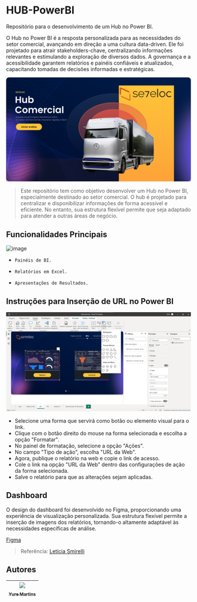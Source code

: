 # HUB-PowerBI
Repositório para o desenvolvimento de um Hub no Power BI.

O Hub no Power BI é a resposta personalizada para as necessidades do setor comercial, avançando em direção a uma cultura data-driven. Ele foi projetado para atrair stakeholders-chave, centralizando informações relevantes e estimulando a exploração de diversos dados. A governança  e a acessibilidade garantem relatórios e painéis confiáveis e atualizados, capacitando tomadas de decisões informadas e estratégicas.

![image](https://github.com/yuremartins/HUB-PowerBI/blob/main/Dashboard%20-%20Hub/01%20-%20Capa.png?raw=true)

> Este repositório tem como objetivo desenvolver um Hub no Power BI, especialmente destinado ao setor comercial. O hub é projetado para centralizar e disponibilizar informações de forma acessível e eficiente. No entanto, sua estrutura flexível permite que seja adaptado para atender a outras áreas de negócio. 

## Funcionalidades Principais

![image](https://github.com/yuremartins/HUB-PowerBI/blob/main/Dashboard%20-%20Hub/02%20-%20P%C3%A1gina%20Inicial.png?raw=true)


- `Painéis de BI.`  

- `Relatórios em Excel.`

- `Apresentações de Resultados.`

## Instruções para Inserção de URL no Power BI

![image](https://github.com/yuremartins/HUB-PowerBI/blob/main/Dashboard%20-%20Hub/PrtSc.png?raw=true)

- Selecione uma forma que servirá como botão ou elemento visual para o link.
- Clique com o botão direito do mouse na forma selecionada e escolha a opção "Formatar".
- No painel de formatação, selecione a opção "Ações".
- No campo "Tipo de ação", escolha "URL da Web".
- Agora, publique o relatório na web e copie o link de acesso.
- Cole o link na opção "URL da Web" dentro das configurações de ação da forma selecionada.
- Salve o relatório para que as alterações sejam aplicadas.

## Dashboard

O design do dashboard foi desenvolvido no Figma, proporcionando uma experiência de visualização personalizada. Sua estrutura flexível permite a inserção de imagens dos relatórios, tornando-o altamente adaptável às necessidades específicas de análise.

[Figma](https://www.figma.com/file/UlN4kkIzipjf4ciJbyelXM/Dashboard---Hub?type=design&mode=design&t=AO54jQWivPMQnyMV-0)

> Referência: [Letícia Smirelli](https://www.linkedin.com/in/leticiasmirelli/)

## Autores

| [<img src="https://avatars.githubusercontent.com/u/120994376?v=4" width=115><br><sub>Yure Martins</sub>](https://github.com/yuremartins) |
| :---: | 

